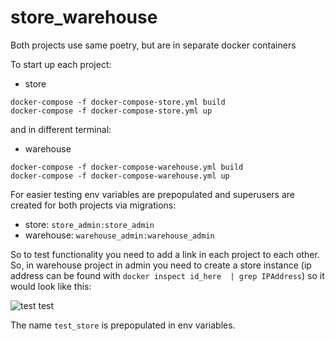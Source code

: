 # store_warehouse
Both projects use same poetry, but are in separate docker containers

To start up each project:

- store
```
docker-compose -f docker-compose-store.yml build
docker-compose -f docker-compose-store.yml up
```

and in different terminal:
- warehouse
```
docker-compose -f docker-compose-warehouse.yml build
docker-compose -f docker-compose-warehouse.yml up
```

For easier testing env variables are prepopulated and superusers are created for both projects via migrations:
- store: 
```store_admin:store_admin```
- warehouse: 
```warehouse_admin:warehouse_admin```

So to test functionality you need to add a link in each project to each other.
So, in warehouse project in admin you need to create a store instance 
(ip address can be found with ```docker inspect id_here  | grep IPAddress```) so it would look like this:

![test test](https://i.imgur.com/35UpCj2.png)

The name ```test_store``` is prepopulated in env variables.
